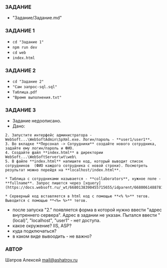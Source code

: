 ### ЗАДАНИЕ
* "Задание/Задание.md"

### ЗАДАНИЕ 1
* `cd "Задание 1"`
* `npm run dev`
* `cd web`
* `index.html`

### ЗАДАНИЕ 2
* `cd "Задание 2"`
* `"Сам запрос-sql.sql"`
* `Таблица.pdf`
* `"Время выполнения.txt"`

### ЗАДАНИЕ 3
* Задание недоописано.
* Дано:
```
2. Запустите интерфейс администратора - WebSoft...\WebSoftAdmin\SpXml.exe. Логин/пароль - **user1/user1**.
3. Во вкладке **Персонал -> Сотрудники** создайте нового сотрудника, задайте ему логин/пароль и ФИО.
4. Создайте файл **index.html** в директории WebSoft...\WebSoftServer\wt\web\
5. В файле **index.html** напишите код, который выводит список сотрудников  (ФИО каждого сотрудника с новой строки). Посмотреть результат можно перейдя на **localhost/index.html**.

* Таблица с сотрудниками называется - **collaborators**, нужное поле - **fullname**. Запрос пишется через [xquery](https://docs.websoft.ru/_wt/6680138390455715655/idparent/6680061488781884204/watype/6680054725638828770).

* Серверный код вставляется в html код с помощью **<% %>** тегов. Выводится с помощью **<%= %>** тегов.
```
* после запуска "2." появляется форма в которой нужно ввести "адрес внутреннего сервера". Адрес в задании не указан. Пытался ввести "(local)", "localhost", "user1" - нет доступа.
* какое окружение? IIS, ASP?
* куда подключаться?
* в каком виде вывоодить - не важно?

### АВТОР
Шатров Алексей <mail@ashatrov.ru>